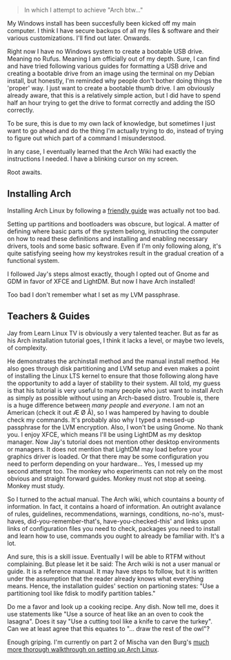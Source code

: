 >In which I attempt to achieve "Arch btw..."

My Windows install has been succesfully been kicked off my main computer. I think I have secure backups of all my files & software and their various customizations. I'll find out later. Onwards.

Right now I have no Windows system to create a bootable USB drive. Meaning no Rufus. Meaning I am officially out of my depth. 
Sure, I can find and have tried following various guides for formatting a USB drive and creating a bootable drive from an image using the terminal on my Debian install, but honestly, I'm reminded why people don't bother doing things the 'proper' way.
I just want to create a bootable thumb drive. I am obviously already aware, that this is a relatively simple action, but I did have to spend half an hour trying to get the drive to format correctly and adding the ISO correctly. 

To be sure, this is due to my own lack of knowledge, but sometimes I just want to go ahead and do the thing I'm actually trying to do, instead of trying to figure out which part of a command I misunderstood. 

In any case, I eventually learned that the Arch Wiki had exactly the instructions I needed. I have a blinking cursor on my screen. 

Root awaits.

## Installing Arch
Installing Arch Linux by following a [friendly guide](https://www.youtube.com/watch?v=FxeriGuJKTM) was actually not too bad.

Setting up partitions and bootloaders was obscure, but logical. A matter of defining where basic parts of the system belong, instructing the computer on how to read these definitions and installing and enabling necessary drivers, tools and some basic software.
Even if I'm only following along, it's quite satisfying seeing how my keystrokes result in the gradual creation of a functional system.

I followed Jay's steps almost exactly, though I opted out of Gnome and GDM in favor of XFCE and LightDM. But now I have Arch installed!

Too bad I don't remember what I set as my LVM passphrase.

## Teachers & Guides
Jay from Learn Linux TV is obviously a very talented teacher. But as far as his Arch installation tutorial goes, I think it lacks a level, or maybe two levels, of complexity.

He demonstrates the archinstall method and the manual install method. He also goes through disk partitioning and LVM setup and even makes a point of installing the Linux LTS kernel to ensure that those following along have the opportunity to add a layer of stability to their system. All told, my guess is that his tutorial is very useful to many people who just want to install Arch as simply as possible without using an Arch-based distro. Trouble is, there is a huge difference between *many people* and *everyone*. I am not an American (check it out Æ Ø Å), so I was hampered by having to double check my commands. It's probably also why I typed a messed-up passphrase for the LVM encryption. Also, I won't be using Gnome. No thank you. I enjoy XFCE, which means I'll be using LightDM as my desktop manager. Now Jay's tutorial does not mention other desktop environments or managers. It does not mention that LightDM may load before your graphics driver is loaded. Or that there may be some configuration you need to perform depending on your hardware... Yes, I messed up my second attempt too. The monkey who experiments can not rely on the most obvious and straight forward guides. Monkey must not stop at seeing. Monkey must study.

So I turned to the actual manual. The Arch wiki, which countains a bounty of information. In fact, it contains a hoard of information. An outright avalance of rules, guidelines, recommendations, warnings, conditions, no-no's, must-haves, did-you-remember-that's, have-you-checked-this' and links upon links of configuration files you need to check, packages you need to install and learn how to use, commands you ought to already be familiar with. It's a lot.

And sure, this is a skill issue. Eventually I will be able to RTFM without complaining. But please let it be said: The Arch wiki is not a user manual or guide. It is a reference manual. It may have steps to follow, but it is written under the assumption that the reader already knows what everything means. Hence, the installation guides' section on partioning states: "Use a partitioning tool like fdisk to modify partition tables."

Do me a favor and look up a cooking recipe. Any dish. Now tell me, does it use statements like "Use a source of heat like an an oven to cook the lasagna". Does it say "Use a cutting tool like a knife to carve the turkey". Can we at least agree that this equates to "... draw the rest of the owl"?

Enough griping. I'm currently on part 2 of Mischa van den Burg's [much more thorough walkthrough on setting up Arch Linux](https://youtu.be/cpoHedIhjWc?si=9uTZeSKECtpISKnq).
